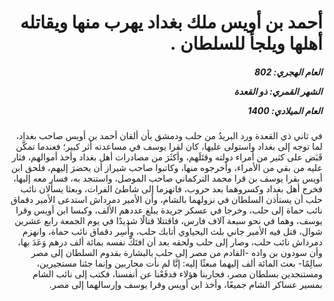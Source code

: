 <h1 dir="rtl">أحمد بن أويس ملك بغداد يهرب منها ويقاتله أهلها ويلجأ للسلطان .</h1>

<h5 dir="rtl">العام الهجري:  802

الشهر القمري: ذو القعدة

العام الميلادي: 1400</h5>

<p dir="rtl">في ثاني ذي القعدة ورد البريدُ من حلب ودمشق بأن ألقان أحمد بن أويس صاحب بغداد، لما توجه إلى بغداد واستولى عليها، كان لقرا يوسف في مساعدته أثر كبير؛ فعندما تمكَّن قَبَض على كثير من أمراء دولته وقتَلَهم، وأكثَرَ من مصادرات أهل بغداد وأخذ أموالهم، فثار عليه من بقي من الأمراء، وأخرجوه منها، وكاتبوا صاحب شيراز أن يحضرَ إليهم، فلحق ابن أويس بقرا يوسف بن قرا محمد التركماني صاحب الموصل، واستنجد به، فسار معه إليها، فخرج أهل بغداد وكسروهما بعد حروب، فانهزما إلى شاطئ الفرات، وبعثا يسألان نائب حلب أن يستأذن السلطان في نزولهما بالشام، وأن الأمير دمرداش استدعى الأمير دقماق نائب حماة إلى حلب، وخرجا في عسكر جريدة يبلغ عددهم الألف، وكبسا ابن أويس وقرا يوسف، وهما في نحو سبعة آلاف فارس، فاقتتلا قتالًا شديدًا في يوم الجمعة رابع عشرين شوال، قتل فيه الأمير جاني بلث اليحياوي أتابك حلب، وأُسِر دقماق نائب حماة، وانهزم دمرداش نائب حلب، وصار إلى حلب ولحقه بعد أن افتَكَّ نفسه بمائة ألف درهم وَعَدَ بها، وأن سودون بن واده -القادم من مصر إلى حلب بالبشارة بقدوم السلطان إلى مصر سالِمًا- بعث المائة ألف إليهما مبعثًا إليه: إنَّا لم نأت محاربين وإنما جئنا مستجيرين، ومستنجدين بسلطان مصر، فحاربنا هؤلاء فدفَعْنا عن أنفسنا، فكتب إلى نائب الشام بمسير عساكر الشام جميعًا، وأخذ ابن أويس وقرا يوسف وإرسالهما إلى مصر.</p></br>
